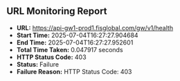 ## URL Monitoring Report

- **URL:** https://api-gw1-prod1.fisglobal.com/gw/v1/health
- **Start Time:** 2025-07-04T16:27:27.904684
- **End Time:** 2025-07-04T16:27:27.952601
- **Total Time Taken:** 0.047917 seconds
- **HTTP Status Code:** 403
- **Status:** Failure
- **Failure Reason:** HTTP Status Code: 403
